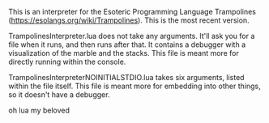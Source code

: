 This is an interpreter for the Esoteric Programming Language Trampolines (https://esolangs.org/wiki/Trampolines). This is the most recent version.

TrampolinesInterpreter.lua does not take any arguments.
It'll ask you for a file when it runs, and then runs after that.
It contains a debugger with a visualization of the marble and the stacks.
This file is meant more for directly running within the console.

TrampolinesInterpreterNOINITIALSTDIO.lua takes six arguments, listed within the file itself.
This file is meant more for embedding into other things, so it doesn't have a debugger.

oh lua my beloved
